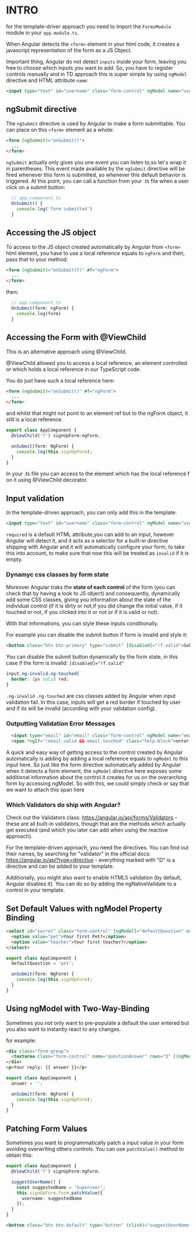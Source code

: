 # INTRO
for the template-driver approach you need to import the `FormsModule` module in your `app.module.ts`.

When Angular detects the `<form>` element in your html code, it creates a javascript representation of the form as a JS Object.

Important thing, Angular do not detect `inputs` inside your form, leaving you free to choose which inputs you want to add.
So, you have to register controls manually and in TD approach this is super simple by using `ngModel` directive and HTML attribute `name`:

```html
<input type="text" id="username" class="form-control" ngModel name="username">
```

## ngSubmit directive
The `ngSubmit` directive is used by Angular to make a form submittable.
You can place on this `<form>` element as a whole:

```html
<form (ngSubmit)="onSubmit()">
  ...
</form>
```

`ngSubmit` actually only gives you one event you can listen to,so let's wrap it in parentheses.
This event made available by the `ngSubmit` directive will be fired whenever this form is submitted, so whenever this default behavior is triggered.
At this point, you can call a function from your .ts file when a user click on a submit button:

```typescript
  // app.component.ts
  OnSubmit() {
    console.log('form submitted')
  }
```

## Accessing the JS object
To access to the JS object created automatically by Angular from `<form>` html element, you have to use a local reference equals to `ngForm` and then, pass that to your method:

```html
<form (ngSubmit)="onSubmit(f)" #f="ngForm">
  ...
</form>
```

then:

```typescript
  // app.component.ts
  OnSubmit(form: ngForm) {
    console.log(form)
  }
```

## Accessing the Form with @ViewChild
This is an alternative approach using @ViewChild.

@ViewChild allowed you to access a local reference, an element controlled or which holds a local reference in our TypeScript code.

You do just have such a local reference here:

```html
<form (ngSubmit)="onSubmit()" #f="ngForm">
  ...
</form>
```
and whilst that might not point to an element ref but to the ngForm object, it still is a local reference.

```typescript
export class AppComponent {
  @ViewChild('f') signUpForm:ngForm;

  onSubmit(form: NgForm) {
    console.log(this.signUpForm);
  }
}
```
In your .ts file you can access to the element which has the local reference f on it using @ViewChild decorator.

## Input validation
In the template-driven approach, you can only add this in the template:

```html
<input type="text" id="username" class="form-control" ngModel name="username" required >
```

`required` is a default HTML attribute,you can add to an input, however Angular will detect it,
and it acts as a selector for a built-in directive shipping with Angular and it will automatically configure
your form, to take this into account, to make sure that now this will be treated as `invalid` if it is empty.

### Dynamyc css classes by form state
Moreover Angular traks the **state of each control** of the form (you can check that by having a look to JS object) 
and consequently, dynamically add some CSS classes, giving you information about the state of the individual control (if it is dirty or not,if you did change the initial value, if it touched or not, if you clicked into it or not or if it is valid or not).

With that informations, you can style these inputs conditionally.

For example you can disable the submit button if form is invalid and style it:

```html
<button class="btn btn-primary" type="submit" [disabled]="!f.valid">Submit</button>
```
You can disable the submit button dynamically by the form state, in this case if the form is invalid: `[disabled]="!f.valid"`
```css
input.ng-invalid.ng-touched{
  border: 1px solid red;
}
```
`.ng-invalid` `.ng-touched` are css classes added by Angular when input validation fail. In this case, inputs will get a red  border if touched by user and if its will be invalid (according with your validation config).

### Outputting Validation Error Messages

```html
  <input type="email" id="email" class="form-control" ngModel name="email" required email #email="ngModel">
  <span *ngIf="!email.valid && email.touched" class="help-block">enter a valid email address</span>
```
A quick and easy way of getting access to the control created by Angular automatically is adding by adding a local reference equals to `ngModel` to this input here.
So just like the form directive automatically added by Angular when it detects a form element, the
`ngModel` directive here exposes some additional information about the control it creates for us on the overarching form by accessing ngModel.
So with this, we could simply check or say that we want to attach this span here

### Which Validators do ship with Angular? 
Check out the Validators class: <https://angular.io/api/forms/Validators> - these are all built-in validators, though that are the methods which actually get executed (and which you later can add when using the reactive approach).

For the template-driven approach, you need the directives. You can find out their names, by searching for "validator" in the official docs: <https://angular.io/api?type=directive> - everything marked with "D" is a directive and can be added to your template.

Additionally, you might also want to enable HTML5 validation (by default, Angular disables it). You can do so by adding the ngNativeValidate  to a control in your template.

## Set Default Values with ngModel Property Binding

```html
<select id="secret" class="form-control" [ngModel]="defaultQuestion" name="secret">
  <option value="pet">Your first Pet?</option>
  <option value="teacher">Your first teacher?</option>
</select>
```
```typescript
export class AppComponent {
  defaultQuestion = 'pet';

  onSubmit(form: NgForm) {
    console.log(this.signUpForm);
  }
}
```

## Using ngModel with Two-Way-Binding
Sometimes you not only want to pre-populate a default the user entered but you also want to instantly react to any changes.

for example:

```html
<div class="form-group">
  <textarea class="form-control" name="questionAnswer" rows="3" [(ngModel)]="answer"></textarea>
</div>
<p>Your reply: {{ answer }}</p>
```
```typescript
export class AppComponent {
  answer = '';

  onSubmit(form: NgForm) {
    console.log(this.signUpForm);
  }
}
```

## Patching Form Values
Sometimes you want to programmatically patch a input value in your form avoiding overwriting others controls.
You can use `patchValue()` method to obtain this:

```typescript
export class AppComponent {
  @ViewChild('f') signUpForm:ngForm;

  suggestUserName() {
    const suggestedName = 'Superuser';
    this.signUpForm.form.patchValue({
      username: suggestedName
    });
  }
}
```

```html
<button class="btn btn-default" type="button" (click)="suggestUserName()">Suggest an Username</button>
```